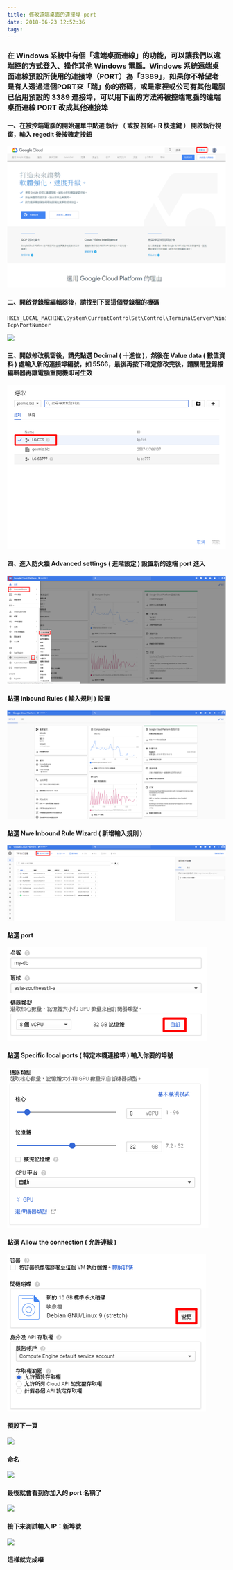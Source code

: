 ```yaml
---
title: 修改遠端桌面的連接埠-port
date: 2018-06-23 12:52:36
tags:
---
```


### 在 Windows 系統中有個「遠端桌面連線」的功能，可以讓我們以遠端控的方式登入、操作其他 Windows 電腦。Windows 系統遠端桌面連線預設所使用的連接埠（PORT）為「3389」，如果你不希望老是有人透過這個PORT來「踹」你的密碼，或是家裡或公司有其他電腦已佔用預設的 3389 連接埠，可以用下面的方法將被控端電腦的遠端桌面連線 PORT 改成其他連接埠

#### 一、在被控端電腦的開始選單中點選 執行 （ 或按 視窗+ R 快速鍵 ） 開啟執行視窗，輸入 regedit 後按確定按鈕

![ ](images/1.png)

#### 二、開啟登錄檔編輯器後，請找到下面這個登錄檔的機碼

```
HKEY_LOCAL_MACHINE\System\CurrentControlSet\Control\TerminalServer\WinStations\RDP–Tcp\PortNumber
```

![ ](images/2.png)

#### 三、開啟修改視窗後，請先點選 Decimal ( 十進位 )，然後在 Value data ( 數值資料 ) 處輸入新的連接埠編號，如 5566，最後再按下確定修改完後，請關閉登錄檔編輯器再讓電腦重開機即可生效

![ ](images/3.png)

#### 四、進入防火牆 Advanced settings ( 進階設定 ) 設置新的遠端 port 進入

![ ](images/4.png)

#### 點選 Inbound Rules ( 輸入規則 ) 設置

![ ](images/5.png)

#### 點選 Nwe Inbound Rule Wizard ( 新增輸入規則 )

![ ](images/6.png)

#### 點選 port

![ ](images/7.png)

#### 點選 Specific local ports ( 特定本機連接埠 ) 輸入你要的埠號

![ ](images/8.png)

#### 點選 Allow the connection ( 允許連線 )

![ ](images/9.png)

#### 預設下一頁

![ ](images/10.png)

#### 命名

![ ](images/11.png)

#### 最後就會看到你加入的 port 名稱了

![ ](images/12.png)

#### 接下來測試輸入 IP：新埠號

![ ](images/13.png)

#### 這樣就完成囉